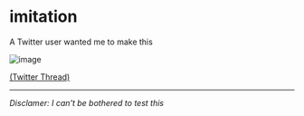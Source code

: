 # imitation
A Twitter user wanted me to make this

![image](https://github.com/Flonja/imitation/assets/20887403/60e052e3-d1af-4575-a449-dd6bc8760691)

[(Twitter Thread)](https://twitter.com/VonjaFlonja/status/1732887636807696393)
<hr>

*Disclamer: I can't be bothered to test this*
